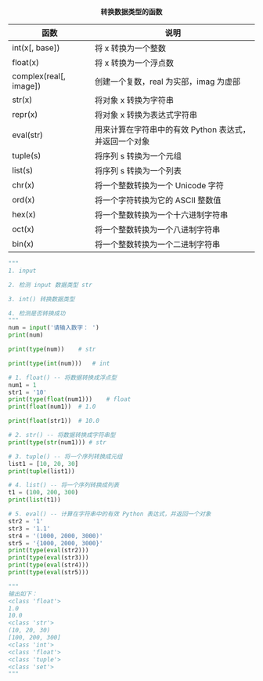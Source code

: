 <center><b>转换数据类型的函数</b></center>

| 函数                   | 说明                                                   |
| ---------------------- | ------------------------------------------------------ |
| int(x[, base])         | 将 x 转换为一个整数                                    |
| float(x)               | 将 x 转换为一个浮点数                                  |
| complex(real[, image]) | 创建一个复数，real 为实部，imag 为虚部                 |
| str(x)                 | 将对象 x 转换为字符串                                  |
| repr(x)                | 将对象 x 转换为表达式字符串                            |
| eval(str)              | 用来计算在字符串中的有效 Python 表达式，并返回一个对象 |
| tuple(s)               | 将序列 s 转换为一个元组                                |
| list(s)                | 将序列 s 转换为一个列表                                |
| chr(x)                 | 将一个整数转换为一个 Unicode 字符                      |
| ord(x)                 | 将一个字符转换为它的 ASCII 整数值                      |
| hex(x)                 | 将一个整数转换为一个十六进制字符串                     |
| oct(x)                 | 将一个整数转换为一个八进制字符串                       |
| bin(x)                 | 将一个整数转换为一个二进制字符串                       |

```python
"""
1. input

2. 检测 input 数据类型 str

3. int() 转换数据类型

4. 检测是否转换成功
"""
num = input('请输入数字： ')
print(num)

print(type(num))    # str

print(type(int(num)))   # int
```

```python
# 1. float() -- 将数据转换成浮点型
num1 = 1
str1 = '10'
print(type(float(num1)))    # float
print(float(num1))  # 1.0

print(float(str1))  # 10.0

# 2. str() -- 将数据转换成字符串型
print(type(str(num1))) # str

# 3. tuple() -- 将一个序列转换成元组
list1 = [10, 20, 30]
print(tuple(list1))

# 4. list() -- 将一个序列转换成列表
t1 = (100, 200, 300)
print(list(t1))

# 5. eval() -- 计算在字符串中的有效 Python 表达式，并返回一个对象
str2 = '1'
str3 = '1.1'
str4 = '(1000, 2000, 3000)'
str5 = '{1000, 2000, 3000}'
print(type(eval(str2)))
print(type(eval(str3)))
print(type(eval(str4)))
print(type(eval(str5)))

"""
输出如下：
<class 'float'>
1.0
10.0
<class 'str'>
(10, 20, 30)
[100, 200, 300]
<class 'int'>
<class 'float'>
<class 'tuple'>
<class 'set'>
"""
```

